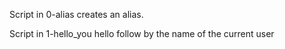 Script in 0-alias creates an alias.

Script in 1-hello_you hello follow by the name of
the current user
